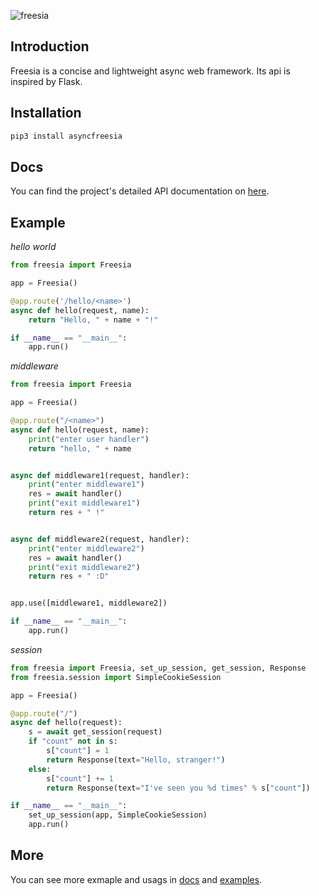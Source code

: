 ![freesia](./images/logo.png)

## Introduction
Freesia is a concise and lightweight async web framework. Its api is inspired by Flask.

## Installation
```bash
pip3 install asyncfreesia
```

## Docs
You can find the project's detailed API documentation on [here](https://freesia.readthedocs.io/en/latest/?).

## Example
*hello world*
```python
from freesia import Freesia

app = Freesia()

@app.route('/hello/<name>')
async def hello(request, name):
    return "Hello, " + name + "!"

if __name__ == "__main__":
    app.run()
```

*middleware*
```python
from freesia import Freesia

app = Freesia()

@app.route("/<name>")
async def hello(request, name):
    print("enter user handler")
    return "hello, " + name


async def middleware1(request, handler):
    print("enter middleware1")
    res = await handler()
    print("exit middleware1")
    return res + " !"


async def middleware2(request, handler):
    print("enter middleware2")
    res = await handler()
    print("exit middleware2")
    return res + " :D"


app.use([middleware1, middleware2])

if __name__ == "__main__":
    app.run()
```

*session*
```python
from freesia import Freesia, set_up_session, get_session, Response
from freesia.session import SimpleCookieSession

app = Freesia()

@app.route("/")
async def hello(request):
    s = await get_session(request)
    if "count" not in s:
        s["count"] = 1
        return Response(text="Hello, stranger!")
    else:
        s["count"] += 1
        return Response(text="I've seen you %d times" % s["count"])

if __name__ == "__main__":
    set_up_session(app, SimpleCookieSession)
    app.run()
```

## More
You can see more exmaple and usags in [docs](https://freesia.readthedocs.io/en/latest/?) and [examples](./examples).